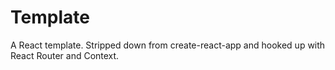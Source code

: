# Template

A React template. Stripped down from create-react-app and hooked up with React Router and Context.
